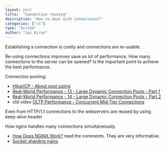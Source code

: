 ```yaml
---
layout: post
title:  "Connection reusing"
description: "How to deal with connections?"
categories: ["cs"]
type: "Scribe"
author: "Sai Kiran"
---
```



Establishing a connection is costly and connections are re-usable.

Re-using connections improves save us lot of performance.
How many connections to the server can be opened? Is the important point to achieve the best 
performance.

Connection pooling:
- [HikariCP - About pool sizing](https://github.com/brettwooldridge/HikariCP/wiki/About-Pool-Sizing)
- [Real-World Performance - 13 - Large Dynamic Connection Pools - Part 1](https://www.youtube.com/watch?v=Oo-tBpVewP4)
- [Real-World Performance - 14 - Large Dynamic Connection Pools - Part 2](https://www.youtube.com/watch?v=XzN8Rp6glEo)
- old video [OLTP Performance - Concurrent Mid-Tier Connections](https://www.youtube.com/watch?v=xNDnVOCdvQ0)

Even from HTTP/1.1 connections to the webservers are reused by using keep-alive header

How nginx handles many connections simultaneously.
- [How Does NGINX Work?](https://www.nginx.com/blog/inside-nginx-how-we-designed-for-performance-scale/#process-model) read the comments. 
They are very informative.
- [Socket sharding nginx](https://www.nginx.com/blog/socket-sharding-nginx-release-1-9-1/)



